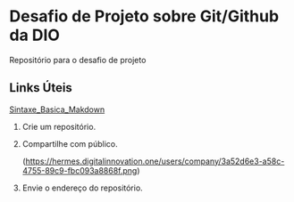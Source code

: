 # Desafio de Projeto sobre Git/Github da DIO

Repositório para o desafio de projeto

## Links Úteis
[Sintaxe_Basica_Makdown](https://www.markdownguide.org/getting-started/)

1. Crie um repositório.
2. Compartilhe com público.

    (https://hermes.digitalinnovation.one/users/company/3a52d6e3-a58c-4755-89c9-fbc093a8868f.png)

3. Envie o endereço do repositório.
